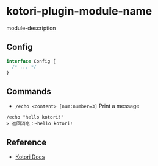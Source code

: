 # kotori-plugin-module-name

module-description

## Config

```typescript
interface Config {
  /* ... */
}
```

## Commands

- `/echo <content> [num:number=3]` Print a message

```text
/echo "hello kotori!"
> 返回消息：~hello kotori!
```

## Reference

- [Kotori Docs](https://kotori.js.org/)
